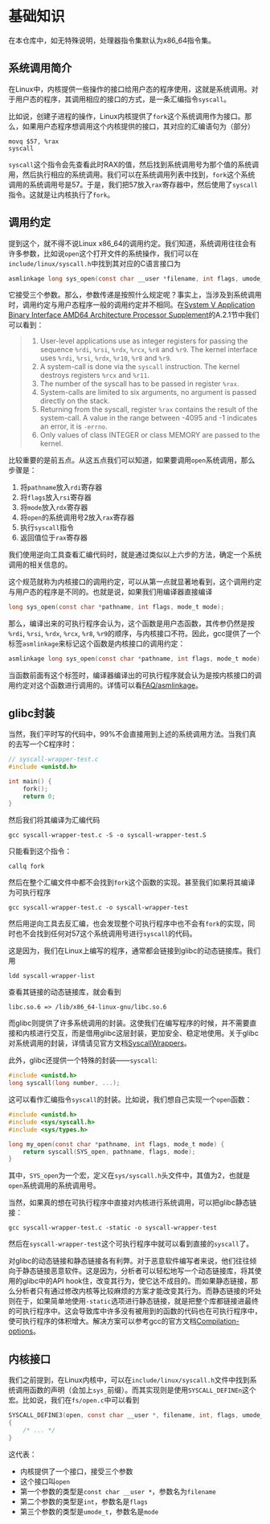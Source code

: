 # 基础知识

在本仓库中，如无特殊说明，处理器指令集默认为x86_64指令集。

## 系统调用简介

在Linux中，内核提供一些操作的接口给用户态的程序使用，这就是系统调用。对于用户态的程序，其调用相应的接口的方式，是一条汇编指令`syscall`。

比如说，创建子进程的操作，Linux内核提供了`fork`这个系统调用作为接口。那么，如果用户态程序想调用这个内核提供的接口，其对应的汇编语句为（部分）

```x86asm
movq $57, %rax
syscall
```

`syscall`这个指令会先查看此时RAX的值，然后找到系统调用号为那个值的系统调用，然后执行相应的系统调用。我们可以在系统调用列表中找到，`fork`这个系统调用的系统调用号是57。于是，我们把57放入`rax`寄存器中，然后使用了`syscall`指令。这就是让内核执行了`fork`。

## 调用约定

提到这个，就不得不说Linux x86_64的调用约定。我们知道，系统调用往往会有许多参数，比如说`open`这个打开文件的系统操作，我们可以在`include/linux/syscall.h`中找到其对应的C语言接口为

```c
asmlinkage long sys_open(const char __user *filename, int flags, umode_t mode);
```

它接受三个参数。那么，参数传递是按照什么规定呢？事实上，当涉及到系统调用时，调用约定与用户态程序一般的调用约定并不相同。在[System V Application Binary Interface AMD64 Architecture Processor Supplement](https://gitlab.com/x86-psABIs/x86-64-ABI)的A.2.1节中我们可以看到：

> 1. User-level applications use as integer registers for passing the sequence `%rdi`, `%rsi`, `%rdx`, `%rcx`, `%r8` and `%r9`. The kernel interface uses `%rdi`, `%rsi`, `%rdx`, `%r10`, `%r8` and `%r9`.
> 2. A system-call is done via the `syscall` instruction. The kernel destroys registers `%rcx` and `%r11`.
> 3. The number of the syscall has to be passed in register `%rax`.
> 4. System-calls are limited to six arguments, no argument is passed directly on the stack.
> 5. Returning from the syscall, register `%rax` contains the result of the system-call. A value in the range between -4095 and -1 indicates an error, it is `-errno`.
> 6. Only values of class INTEGER or class MEMORY are passed to the kernel.

比较重要的是前五点。从这五点我们可以知道，如果要调用`open`系统调用，那么步骤是：

1. 将`pathname`放入`rdi`寄存器
2. 将`flags`放入`rsi`寄存器
3. 将`mode`放入`rdx`寄存器
4. 将`open`的系统调用号2放入`rax`寄存器
5. 执行`syscall`指令
6. 返回值位于`rax`寄存器

我们使用逆向工具查看汇编代码时，就是通过类似以上六步的方法，确定一个系统调用的相关信息的。

这个规范就称为内核接口的调用约定，可以从第一点就显著地看到，这个调用约定与用户态的程序是不同的。也就是说，如果我们用编译器直接编译

```c
long sys_open(const char *pathname, int flags, mode_t mode);
```

那么，编译出来的可执行程序会认为，这个函数是用户态函数，其传参仍然是按 `%rdi`, `%rsi`, `%rdx`, `%rcx`, `%r8`, `%r9`的顺序，与内核接口不符。因此，gcc提供了一个标签`asmlinkage`来标记这个函数是内核接口的调用约定：

```c
asmlinkage long sys_open(const char *pathname, int flags, mode_t mode);
```

当函数前面有这个标签时，编译器编译出的可执行程序就会认为是按内核接口的调用约定对这个函数进行调用的。详情可以看[FAQ/asmlinkage](https://kernelnewbies.org/FAQ/asmlinkage)。

## glibc封装

当然，我们平时写的代码中，99%不会直接用到上述的系统调用方法。当我们真的去写一个C程序时：

```c
// syscall-wrapper-test.c
#include <unistd.h>

int main() {
    fork();
    return 0;
}
```

然后我们将其编译为汇编代码

```shell
gcc syscall-wrapper-test.c -S -o syscall-wrapper-test.S
```

只能看到这个指令：

```x86asm
callq fork
```

然后在整个汇编文件中都不会找到`fork`这个函数的实现。甚至我们如果将其编译为可执行程序

```shell
gcc syscall-wrapper-test.c -o syscall-wrapper-test
```

然后用逆向工具去反汇编，也会发现整个可执行程序中也不会有`fork`的实现，同时也不会找到任何对57这个系统调用号进行`syscall`的代码。

这是因为，我们在Linux上编写的程序，通常都会链接到glibc的动态链接库。我们用

```shell
ldd syscall-wrapper-list
```

查看其链接的动态链接库，就会看到

```plaintext
libc.so.6 => /lib/x86_64-linux-gnu/libc.so.6
```

而glibc则提供了许多系统调用的封装。这使我们在编写程序的时候，并不需要直接和内核进行交互，而是借用glibc这层封装，更加安全、稳定地使用。关于glibc对系统调用的封装，详情请见官方文档[SyscallWrappers](https://sourceware.org/glibc/wiki/SyscallWrappers)。

此外，glibc还提供一个特殊的封装——`syscall`:

```c
#include <unistd.h>
long syscall(long number, ...);
```

这可以看作汇编指令`syscall`的封装。比如说，我们想自己实现一个`open`函数：

```c
#include <unistd.h>
#include <sys/syscall.h>
#include <sys/types.h>

long my_open(const char *pathname, int flags, mode_t mode) {
    return syscall(SYS_open, pathname, flags, mode);
}
```

其中，`SYS_open`为一个宏，定义在`sys/syscall.h`头文件中，其值为2，也就是`open`系统调用的系统调用号。

当然，如果真的想在可执行程序中直接对内核进行系统调用，可以把glibc静态链接：

```shell
gcc syscall-wrapper-test.c -static -o syscall-wrapper-test
```

然后在`syscall-wrapper-test`这个可执行程序中就可以看到直接的`syscall`了。

对glibc的动态链接和静态链接各有利弊。对于恶意软件编写者来说，他们往往倾向于静态链接恶意软件。这是因为，分析者可以轻松地写一个动态链接库，将其使用的glibc中的API hook住，改变其行为，使它达不成目的。而如果静态链接，那么分析者只有通过修改内核等比较麻烦的方案才能改变其行为。而静态链接的坏处则在于，如果简单地使用`-static`选项进行静态链接，就是把整个库都链接进最终的可执行程序中。这会导致库中许多没有被用到的函数的代码也在可执行程序中，使可执行程序的体积增大。解决方案可以参考gcc的官方文档[Compilation-options](https://gcc.gnu.org/onlinedocs/gnat_ugn/Compilation-options.html)。

## 内核接口

我们之前提到，在Linux内核中，可以在`include/linux/syscall.h`文件中找到系统调用函数的声明（会加上`sys_`前缀）。而其实现则是使用`SYSCALL_DEFINEn`这个宏。比如说，我们在`fs/open.c`中可以看到

```c
SYSCALL_DEFINE3(open, const char __user *, filename, int, flags, umode_t, mode)
{
	/* ... */
}
```

这代表：

* 内核提供了一个接口，接受三个参数
* 这个接口叫`open`
* 第一个参数的类型是`const char __user *`，参数名为`filename`
* 第二个参数的类型是`int`，参数名是`flags`
* 第三个参数的类型是`umode_t`，参数名是`mode`
